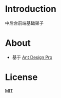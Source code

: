 # Introduction

中后台前端基础架子

# About

- 基于 [Ant Design Pro](https://preview.pro.antdv.com/)

# License

[MIT](https://opensource.org/licenses/MIT)